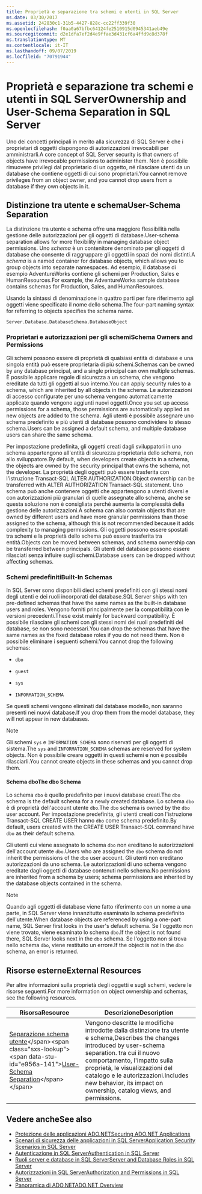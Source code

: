 ```yaml
---
title: Proprietà e separazione tra schemi e utenti in SQL Server
ms.date: 03/30/2017
ms.assetid: 242830c1-31b5-4427-828c-cc22ff339f30
ms.openlocfilehash: f0aa0a67bfbc64124fe2510915d0945341aeb49e
ms.sourcegitcommit: d2e1dfa7ef2d4e9ffae3d431cf6a4ffd9c8d378f
ms.translationtype: MT
ms.contentlocale: it-IT
ms.lasthandoff: 09/07/2019
ms.locfileid: "70791944"
---
```

# <a name="ownership-and-user-schema-separation-in-sql-server"></a><span data-ttu-id="e956a-102">Proprietà e separazione tra schemi e utenti in SQL Server</span><span class="sxs-lookup"><span data-stu-id="e956a-102">Ownership and User-Schema Separation in SQL Server</span></span>
<span data-ttu-id="e956a-103">Uno dei concetti principali in merito alla sicurezza di SQL Server è che i proprietari di oggetti dispongono di autorizzazioni irrevocabili per amministrarli.</span><span class="sxs-lookup"><span data-stu-id="e956a-103">A core concept of SQL Server security is that owners of objects have irrevocable permissions to administer them.</span></span> <span data-ttu-id="e956a-104">Non è possibile rimuovere privilegi dal proprietario di un oggetto, né rilasciare utenti da un database che contiene oggetti di cui sono proprietari.</span><span class="sxs-lookup"><span data-stu-id="e956a-104">You cannot remove privileges from an object owner, and you cannot drop users from a database if they own objects in it.</span></span>  
  
## <a name="user-schema-separation"></a><span data-ttu-id="e956a-105">Distinzione tra utente e schema</span><span class="sxs-lookup"><span data-stu-id="e956a-105">User-Schema Separation</span></span>  
 <span data-ttu-id="e956a-106">La distinzione tra utente e schema offre una maggiore flessibilità nella gestione delle autorizzazioni per gli oggetti di database.</span><span class="sxs-lookup"><span data-stu-id="e956a-106">User-schema separation allows for more flexibility in managing database object permissions.</span></span> <span data-ttu-id="e956a-107">Uno *schema* è un contenitore denominato per gli oggetti di database che consente di raggruppare gli oggetti in spazi dei nomi distinti.</span><span class="sxs-lookup"><span data-stu-id="e956a-107">A *schema* is a named container for database objects, which allows you to group objects into separate namespaces.</span></span> <span data-ttu-id="e956a-108">Ad esempio, il database di esempio AdventureWorks contiene gli schemi per Production, Sales e HumanResources.</span><span class="sxs-lookup"><span data-stu-id="e956a-108">For example, the AdventureWorks sample database contains schemas for Production, Sales, and HumanResources.</span></span>  
  
 <span data-ttu-id="e956a-109">Usando la sintassi di denominazione in quattro parti per fare riferimento agli oggetti viene specificato il nome dello schema.</span><span class="sxs-lookup"><span data-stu-id="e956a-109">The four-part naming syntax for referring to objects specifies the schema name.</span></span>  
  
```  
Server.Database.DatabaseSchema.DatabaseObject  
```  
  
### <a name="schema-owners-and-permissions"></a><span data-ttu-id="e956a-110">Proprietari e autorizzazioni per gli schemi</span><span class="sxs-lookup"><span data-stu-id="e956a-110">Schema Owners and Permissions</span></span>  
 <span data-ttu-id="e956a-111">Gli schemi possono essere di proprietà di qualsiasi entità di database e una singola entità può essere proprietaria di più schemi.</span><span class="sxs-lookup"><span data-stu-id="e956a-111">Schemas can be owned by any database principal, and a single principal can own multiple schemas.</span></span> <span data-ttu-id="e956a-112">È possibile applicare regole di sicurezza a un schema, che vengono ereditate da tutti gli oggetti al suo interno.</span><span class="sxs-lookup"><span data-stu-id="e956a-112">You can apply security rules to a schema, which are inherited by all objects in the schema.</span></span> <span data-ttu-id="e956a-113">Le autorizzazioni di accesso configurate per uno schema vengono automaticamente applicate quando vengono aggiunti nuovi oggetti.</span><span class="sxs-lookup"><span data-stu-id="e956a-113">Once you set up access permissions for a schema, those permissions are automatically applied as new objects are added to the schema.</span></span> <span data-ttu-id="e956a-114">Agli utenti è possibile assegnare uno schema predefinito e più utenti di database possono condividere lo stesso schema.</span><span class="sxs-lookup"><span data-stu-id="e956a-114">Users can be assigned a default schema, and multiple database users can share the same schema.</span></span>  
  
 <span data-ttu-id="e956a-115">Per impostazione predefinita, gli oggetti creati dagli sviluppatori in uno schema appartengono all'entità di sicurezza proprietaria dello schema, non allo sviluppatore.</span><span class="sxs-lookup"><span data-stu-id="e956a-115">By default, when developers create objects in a schema, the objects are owned by the security principal that owns the schema, not the developer.</span></span> <span data-ttu-id="e956a-116">La proprietà degli oggetti può essere trasferita con l'istruzione Transact-SQL ALTER AUTHORIZATION.</span><span class="sxs-lookup"><span data-stu-id="e956a-116">Object ownership can be transferred with ALTER AUTHORIZATION Transact-SQL statement.</span></span> <span data-ttu-id="e956a-117">Uno schema può anche contenere oggetti che appartengono a utenti diversi e con autorizzazioni più granulari di quelle assegnate allo schema, anche se questa soluzione non è consigliata perché aumenta la complessità della gestione delle autorizzazioni.</span><span class="sxs-lookup"><span data-stu-id="e956a-117">A schema can also contain objects that are owned by different users and have more granular permissions than those assigned to the schema, although this is not recommended because it adds complexity to managing permissions.</span></span> <span data-ttu-id="e956a-118">Gli oggetti possono essere spostati tra schemi e la proprietà dello schema può essere trasferita tra entità.</span><span class="sxs-lookup"><span data-stu-id="e956a-118">Objects can be moved between schemas, and schema ownership can be transferred between principals.</span></span> <span data-ttu-id="e956a-119">Gli utenti del database possono essere rilasciati senza influire sugli schemi.</span><span class="sxs-lookup"><span data-stu-id="e956a-119">Database users can be dropped without affecting schemas.</span></span>  
  
### <a name="built-in-schemas"></a><span data-ttu-id="e956a-120">Schemi predefiniti</span><span class="sxs-lookup"><span data-stu-id="e956a-120">Built-In Schemas</span></span>  
 <span data-ttu-id="e956a-121">In SQL Server sono disponibili dieci schemi predefiniti con gli stessi nomi degli utenti e dei ruoli incorporati del database.</span><span class="sxs-lookup"><span data-stu-id="e956a-121">SQL Server ships with ten pre-defined schemas that have the same names as the built-in database users and roles.</span></span> <span data-ttu-id="e956a-122">Vengono forniti principalmente per la compatibilità con le versioni precedenti.</span><span class="sxs-lookup"><span data-stu-id="e956a-122">These exist mainly for backward compatibility.</span></span> <span data-ttu-id="e956a-123">È possibile rilasciare gli schemi con gli stessi nomi dei ruoli predefiniti del database, se non sono necessari.</span><span class="sxs-lookup"><span data-stu-id="e956a-123">You can drop the schemas that have the same names as the fixed database roles if you do not need them.</span></span> <span data-ttu-id="e956a-124">Non è possibile eliminare i seguenti schemi:</span><span class="sxs-lookup"><span data-stu-id="e956a-124">You cannot drop the following schemas:</span></span>  
  
- `dbo`  
  
- `guest`  
  
- `sys`  
  
- `INFORMATION_SCHEMA`  
  
 <span data-ttu-id="e956a-125">Se questi schemi vengono eliminati dal database modello, non saranno presenti nei nuovi database.</span><span class="sxs-lookup"><span data-stu-id="e956a-125">If you drop them from the model database, they will not appear in new databases.</span></span>  
  
> [!NOTE]
> <span data-ttu-id="e956a-126">Gli schemi `sys` e `INFORMATION_SCHEMA` sono riservati per gli oggetti di sistema.</span><span class="sxs-lookup"><span data-stu-id="e956a-126">The `sys` and `INFORMATION_SCHEMA` schemas are reserved for system objects.</span></span> <span data-ttu-id="e956a-127">Non è possibile creare oggetti in questi schemi e non è possibile rilasciarli.</span><span class="sxs-lookup"><span data-stu-id="e956a-127">You cannot create objects in these schemas and you cannot drop them.</span></span>  
  
#### <a name="the-dbo-schema"></a><span data-ttu-id="e956a-128">Schema dbo</span><span class="sxs-lookup"><span data-stu-id="e956a-128">The dbo Schema</span></span>  
 <span data-ttu-id="e956a-129">Lo schema `dbo` è quello predefinito per i nuovi database creati.</span><span class="sxs-lookup"><span data-stu-id="e956a-129">The `dbo` schema is the default schema for a newly created database.</span></span> <span data-ttu-id="e956a-130">Lo schema `dbo` è di proprietà dell'account utente `dbo`.</span><span class="sxs-lookup"><span data-stu-id="e956a-130">The `dbo` schema is owned by the `dbo` user account.</span></span> <span data-ttu-id="e956a-131">Per impostazione predefinita, gli utenti creati con l'istruzione Transact-SQL CREATE USER hanno `dbo` come schema predefinito.</span><span class="sxs-lookup"><span data-stu-id="e956a-131">By default, users created with the CREATE USER Transact-SQL command have `dbo` as their default schema.</span></span>  
  
 <span data-ttu-id="e956a-132">Gli utenti cui viene assegnato lo schema `dbo` non ereditano le autorizzazioni dell'account utente `dbo`.</span><span class="sxs-lookup"><span data-stu-id="e956a-132">Users who are assigned the `dbo` schema do not inherit the permissions of the `dbo` user account.</span></span> <span data-ttu-id="e956a-133">Gli utenti non ereditano autorizzazioni da uno schema. Le autorizzazioni di uno schema vengono ereditate dagli oggetti di database contenuti nello schema.</span><span class="sxs-lookup"><span data-stu-id="e956a-133">No permissions are inherited from a schema by users; schema permissions are inherited by the database objects contained in the schema.</span></span>  
  
> [!NOTE]
> <span data-ttu-id="e956a-134">Quando agli oggetti di database viene fatto riferimento con un nome a una parte, in SQL Server viene innanzitutto esaminato lo schema predefinito dell'utente.</span><span class="sxs-lookup"><span data-stu-id="e956a-134">When database objects are referenced by using a one-part name, SQL Server first looks in the user's default schema.</span></span> <span data-ttu-id="e956a-135">Se l'oggetto non viene trovato, viene esaminato lo schema `dbo`.</span><span class="sxs-lookup"><span data-stu-id="e956a-135">If the object is not found there, SQL Server looks next in the `dbo` schema.</span></span> <span data-ttu-id="e956a-136">Se l'oggetto non si trova nello schema `dbo`, viene restituito un errore.</span><span class="sxs-lookup"><span data-stu-id="e956a-136">If the object is not in the `dbo` schema, an error is returned.</span></span>  
  
## <a name="external-resources"></a><span data-ttu-id="e956a-137">Risorse esterne</span><span class="sxs-lookup"><span data-stu-id="e956a-137">External Resources</span></span>  
 <span data-ttu-id="e956a-138">Per altre informazioni sulla proprietà degli oggetti e sugli schemi, vedere le risorse seguenti.</span><span class="sxs-lookup"><span data-stu-id="e956a-138">For more information on object ownership and schemas, see the following resources.</span></span>  
  
|<span data-ttu-id="e956a-139">Risorsa</span><span class="sxs-lookup"><span data-stu-id="e956a-139">Resource</span></span>|<span data-ttu-id="e956a-140">Descrizione</span><span class="sxs-lookup"><span data-stu-id="e956a-140">Description</span></span>|  
|--------------|-----------------|  
|<span data-ttu-id="e956a-141">[Separazione schema utente](https://docs.microsoft.com/previous-versions/sql/sql-server-2008-r2/ms190387(v=sql.105))</span><span class="sxs-lookup"><span data-stu-id="e956a-141">[User-Schema Separation](https://docs.microsoft.com/previous-versions/sql/sql-server-2008-r2/ms190387(v=sql.105))</span></span>|<span data-ttu-id="e956a-142">Vengono descritte le modifiche introdotte dalla distinzione tra utente e schema,</span><span class="sxs-lookup"><span data-stu-id="e956a-142">Describes the changes introduced by user-schema separation.</span></span> <span data-ttu-id="e956a-143">tra cui il nuovo comportamento, l'impatto sulla proprietà, le visualizzazioni del catalogo e le autorizzazioni.</span><span class="sxs-lookup"><span data-stu-id="e956a-143">Includes new behavior, its impact on ownership, catalog views, and permissions.</span></span>|  
  
## <a name="see-also"></a><span data-ttu-id="e956a-144">Vedere anche</span><span class="sxs-lookup"><span data-stu-id="e956a-144">See also</span></span>

- [<span data-ttu-id="e956a-145">Protezione delle applicazioni ADO.NET</span><span class="sxs-lookup"><span data-stu-id="e956a-145">Securing ADO.NET Applications</span></span>](../securing-ado-net-applications.md)
- [<span data-ttu-id="e956a-146">Scenari di sicurezza delle applicazioni in SQL Server</span><span class="sxs-lookup"><span data-stu-id="e956a-146">Application Security Scenarios in SQL Server</span></span>](application-security-scenarios-in-sql-server.md)
- [<span data-ttu-id="e956a-147">Autenticazione in SQL Server</span><span class="sxs-lookup"><span data-stu-id="e956a-147">Authentication in SQL Server</span></span>](authentication-in-sql-server.md)
- [<span data-ttu-id="e956a-148">Ruoli server e database in SQL Server</span><span class="sxs-lookup"><span data-stu-id="e956a-148">Server and Database Roles in SQL Server</span></span>](server-and-database-roles-in-sql-server.md)
- [<span data-ttu-id="e956a-149">Autorizzazioni in SQL Server</span><span class="sxs-lookup"><span data-stu-id="e956a-149">Authorization and Permissions in SQL Server</span></span>](authorization-and-permissions-in-sql-server.md)
- [<span data-ttu-id="e956a-150">Panoramica di ADO.NET</span><span class="sxs-lookup"><span data-stu-id="e956a-150">ADO.NET Overview</span></span>](../ado-net-overview.md)
